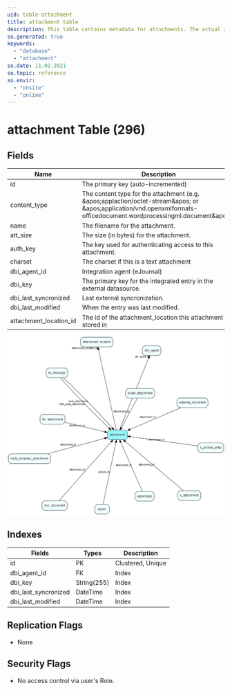 ```yaml
---
uid: table-attachment
title: attachment table
description: This table contains metadata for attachments. The actual attachments are stored directly on disk, with filenames based on the the primary key for this table.
so.generated: true
keywords:
  - "database"
  - "attachment"
so.date: 11.02.2021
so.topic: reference
so.envir:
  - "onsite"
  - "online"
---
```


# attachment Table (296)

## Fields

| Name | Description | Type | Null |
|------|-------------|------|:----:|
|id|The primary key (auto-incremented)|PK| |
|content\_type|The content type for the attachment (e.g. &amp;apos;applaction/octet-stream&amp;apos; or &amp;apos;application/vnd.openxmlformats-officedocument.wordprocessingml.document&amp;apos;).|String(255)|&#x25CF;|
|name|The filename for the attachment.|String(255)|&#x25CF;|
|att\_size|The size (in bytes) for the attachment.|Int|&#x25CF;|
|auth\_key|The key used for authenticating access to this attachment.|String(255)|&#x25CF;|
|charset|The charset if this is a text attachment|String(255)|&#x25CF;|
|dbi\_agent\_id|Integration agent (eJournal)|FK [dbi_agent](dbi-agent.md)| |
|dbi\_key|The primary key for the integrated entry in the external datasource.|String(255)| |
|dbi\_last\_syncronized|Last external syncronization.|DateTime| |
|dbi\_last\_modified|When the entry was last modified.|DateTime| |
|attachment\_location\_id|The id of the attachment_location this attachment is stored in|FK [attachment_location](attachment-location.md)|&#x25CF;|


![attachment table relationship diagram](./media/attachment.png)

## Indexes

| Fields | Types | Description |
|--------|-------|-------------|
|id |PK |Clustered, Unique |
|dbi\_agent\_id |FK |Index |
|dbi\_key |String(255) |Index |
|dbi\_last\_syncronized |DateTime |Index |
|dbi\_last\_modified |DateTime |Index |

## Replication Flags

* None

## Security Flags

* No access control via user's Role.

